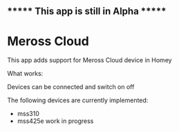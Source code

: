 ***** This app is still in Alpha *****
---
# Meross Cloud
This app adds support for Meross Cloud device in Homey 

What works:

Devices can be connected and switch on off

The following devices are currently implemented:
* mss310
* mss425e work in progress
